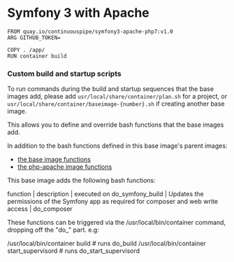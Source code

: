 # Symfony 3 with Apache

```
FROM quay.io/continuouspipe/symfony3-apache-php7:v1.0
ARG GITHUB_TOKEN=

COPY . /app/
RUN container build
```


### Custom build and startup scripts

To run commands during the build and startup sequences that the base images add,
please add `usr/local/share/container/plan.sh` for a project, or
`usr/local/share/container/baseimage-{number}.sh` if creating another base image.

This allows you to define and override bash functions that the base images add.

In addition to the bash functions defined in this base image's parent images:
* [the base image functions](../../ubuntu/16.04/README.md#custom-build-and-startup-scripts)
* [the php-apache image functions](../../php-apache/README.md#custom-build-and-startup-scripts)

This base image adds the following bash functions:

function | description | executed on
do_symfony_build | Updates the permissions of the Symfony app as required for composer and web write access | do_composer

These functions can be triggered via the /usr/local/bin/container command, dropping off the "do_" part. e.g:

/usr/local/bin/container build # runs do_build
/usr/local/bin/container start_supervisord # runs do_start_supervisord